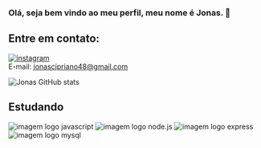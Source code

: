 ### Olá, seja bem vindo ao meu perfil, meu nome é Jonas.  👋

## Entre em contato: 

[![instagram](https://img.shields.io/badge/Instagram-E4405F?style=for-the-badge&logo=instagram&logoColor=white)](https://www.instagram.com/jonascipriano.48/)
<br>
E-mail: jonascipriano48@gmail.com

![Jonas GitHub stats](https://github-readme-stats.vercel.app/api?username=jonascipriano48&show_icons=true&theme=tokyonight)


## Estudando
<div>
<img src="https://img.shields.io/badge/JavaScript-323330?style=for-the-badge&logo=javascript&logoColor=F7DF1E" alt="imagem logo javascript">
<img src="https://img.shields.io/badge/Node.js-43853D?style=for-the-badge&logo=node.js&logoColor=white" alt="imagem logo node.js">
<img src="https://img.shields.io/badge/Express.js-404D59?style=for-the-badge" alt="imagem logo express">
<img src="https://img.shields.io/badge/MySQL-00000F?style=for-the-badge&logo=mysql&logoColor=white" alt="imagem logo mysql">
</div>
